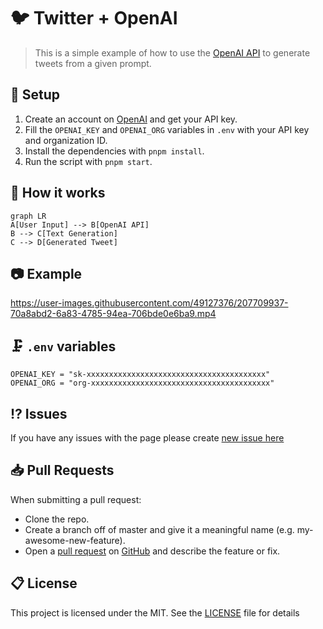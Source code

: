 # 🐦 Twitter + OpenAI

> This is a simple example of how to use the [OpenAI API](https://openai.com/) to generate tweets from a given prompt.

## 🔩 Setup

1. Create an account on [OpenAI](https://openai.com/) and get your API key.
2. Fill the `OPENAI_KEY` and `OPENAI_ORG` variables in `.env` with your API key and organization ID.
3. Install the dependencies with `pnpm install`.
4. Run the script with `pnpm start`.

## 🧠 How it works

```mermaid
graph LR
A[User Input] --> B[OpenAI API]
B --> C[Text Generation]
C --> D[Generated Tweet]
```

## 📷 Example
https://user-images.githubusercontent.com/49127376/207709937-70a8abd2-6a83-4785-94ea-706bde0e6ba9.mp4

## 🗜️ `.env` variables

```dotenv
OPENAI_KEY = "sk-xxxxxxxxxxxxxxxxxxxxxxxxxxxxxxxxxxxxxxxx"
OPENAI_ORG = "org-xxxxxxxxxxxxxxxxxxxxxxxxxxxxxxxxxxxxxxxx"
```

## ⁉️ Issues

If you have any issues with the page please create [new issue here](https://github.com/igorkowalczyk/tweet-ai/issues)

## 📥 Pull Requests

When submitting a pull request:

- Clone the repo.
- Create a branch off of master and give it a meaningful name (e.g. my-awesome-new-feature).
- Open a [pull request](https://github.com/igorkowalczyk/tweet-ai/pulls) on [GitHub](https://github.com) and describe the feature or fix.

## 📋 License

This project is licensed under the MIT. See the [LICENSE](https://github.com/igorkowalczyk/tweet-ai/blob/main/license.md) file for details
